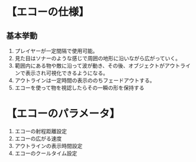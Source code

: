 # 【エコーの仕様】

## 基本挙動
1. プレイヤーが一定間隔で使用可能。
2. 見た目はソナーのような感じで周囲の地形に沿いながら広がっていく。
3. 範囲内にある物や敵に沿って波が動き、その後、オブジェクトがアウトラインで表示され可視化できるようになる。
4. アウトラインは一定時間の表示ののちフェードアウトする。
5. エコーを使って物を視認したらその一瞬の形を保持する

# 【エコーのパラメータ】
1. エコーの射程距離設定
2. エコーの広がる速度
3. アウトラインの表示時間設定
4. エコーのクールタイム設定
